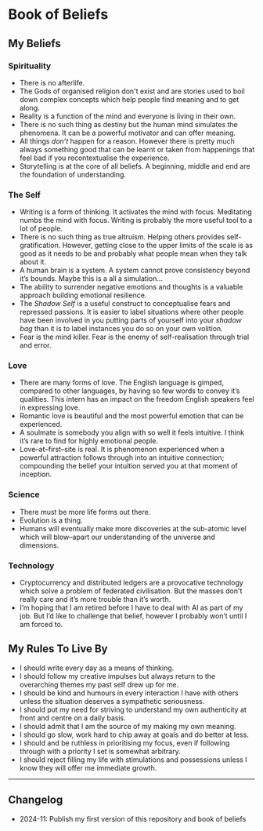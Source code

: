 # Book of Beliefs

## My Beliefs

### Spirituality

- There is no afterlife.
- The Gods of organised religion don't exist and are stories used to boil down complex concepts which help people find meaning and to get along.
- Reality is a function of the mind and everyone is living in their own.
- There is no such thing as destiny but the human mind simulates the phenomena. It can be a powerful motivator and can offer meaning.
- All things _don’t_ happen for a reason. However there is pretty much always something good that can be learnt or taken from happenings that feel bad if you recontextualise the experience.
- Storytelling is at the core of all beliefs. A beginning, middle and end are the foundation of understanding.

### The Self

- Writing is a form of thinking. It activates the mind with focus. Meditating numbs the mind with focus. Writing is probably the more useful tool to a lot of people.
- There is no such thing as true altruism. Helping others provides self-gratification. However, getting close to the upper limits of the scale is as good as it needs to be and probably what people mean when they talk about it.
- A human brain is a system. A system cannot prove consistency beyond it’s bounds. Maybe this is a all a simulation…
- The ability to surrender negative emotions and thoughts is a valuable approach building emotional resilience.
- The _Shadow Self_ is a useful construct to conceptualise fears and repressed passions. It is easier to label situations where other people have been involved in you putting parts of yourself into your _shadow bag_ than it is to label instances you do so on your own volition.
- Fear is the mind killer. Fear is the enemy of self-realisation through trial and error.

### Love

- There are many forms of love. The English language is gimped, compared to other languages, by having so few words to convey it’s qualities. This intern has an impact on the freedom English speakers feel in expressing love.
- Romantic love is beautiful and the most powerful emotion that can be experienced.
- A soulmate is somebody you align with so well it feels intuitive. I think it’s rare to find for highly emotional people.
- Love–at–first–site is real. It is phenomenon experienced when a powerful attraction follows through into an intuitive connection; compounding the belief your intuition served you at that moment of inception.

### Science

- There must be more life forms out there.
- Evolution is a thing.
- Humans will eventually make more discoveries at the sub-atomic level which will blow–apart our understanding of the universe and dimensions.

### Technology

- Cryptocurrency and distributed ledgers are a provocative technology which solve a problem of federated civilisation. But the masses don't really care and it’s more trouble than it’s worth.
- I’m hoping that I am retired before I have to deal with AI as part of my job. But I’d like to challenge that belief, however I probably won’t until I am forced to.

## My Rules To Live By

- I should write every day as a means of thinking.
- I should follow my creative impulses but always return to the overarching themes my past self drew up for me.
- I should be kind and humours in every interaction I have with others unless the situation deserves a sympathetic seriousness.
- I should put my need for striving to understand my own authenticity at front and centre on a daily basis.
- I should admit that I am the source of my making my own meaning.
- I should go slow, work hard to chip away at goals and do better at less.
- I should and be ruthless in prioritising my focus, even if following through with a priority I set is somewhat arbitrary.
- I should reject filling my life with stimulations and possessions unless I know they will offer me immediate growth.

---

## Changelog

- 2024-11: Publish my first version of this repository and book of beliefs
